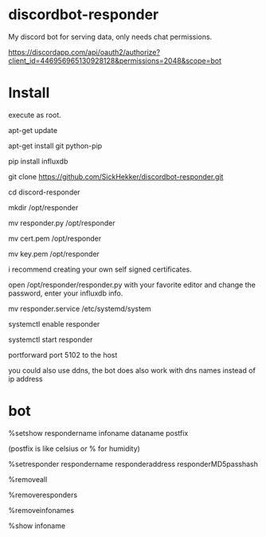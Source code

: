 # discordbot-responder
My discord bot for serving data, only needs chat permissions.

https://discordapp.com/api/oauth2/authorize?client_id=446956965130928128&permissions=2048&scope=bot
# Install
execute as root.

apt-get update

apt-get install git python-pip

pip install influxdb

git clone https://github.com/SickHekker/discordbot-responder.git

cd discord-responder

mkdir /opt/responder

mv responder.py /opt/responder

mv cert.pem /opt/responder

mv key.pem /opt/responder

i recommend creating your own self signed certificates.


open /opt/responder/responder.py with your favorite editor and change the password, enter your influxdb info.

mv responder.service /etc/systemd/system

systemctl enable  responder

systemctl start responder

portforward port 5102 to the host

you could also use ddns, the bot does also work with dns names instead of ip address

# bot
%setshow respondername infoname dataname postfix

(postfix is like celsius or % for humidity)

%setresponder respondername responderaddress responderMD5passhash

%removeall

%removeresponders

%removeinfonames

%show infoname
